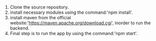 
1. Clone the source repository.
2. install necessary modules using the command:'npm install'.
3. install maven from the official website:'https://maven.apache.org/download.cgi', inorder to run the backend.
4. Final step is to run the app by using the command:'npm start'.


